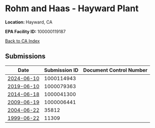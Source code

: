 # Rohm and Haas - Hayward Plant

**Location:** Hayward, CA

**EPA Facility ID:** 100000119187

[Back to CA Index](../../index.md)

## Submissions

| Date | Submission ID | Document Control Number |
|------|--------------|-------------------------|
| [2024-06-10](submissions/1000114943.md) | 1000114943 |  |
| [2019-06-10](submissions/1000079363.md) | 1000079363 |  |
| [2014-06-18](submissions/1000041300.md) | 1000041300 |  |
| [2009-06-19](submissions/1000006441.md) | 1000006441 |  |
| [2004-06-22](submissions/35812.md) | 35812 |  |
| [1999-06-22](submissions/11309.md) | 11309 |  |
